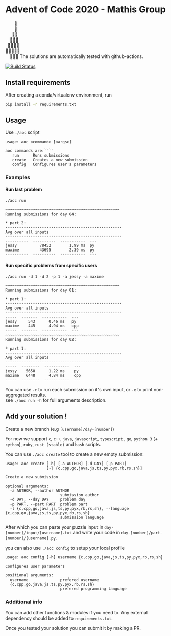 # Advent of Code 2020 - Mathis Group
⁣    🌟  
    🎄  
   🎄🎄  
  🎄🎄🎄  
 🎄🎄🎄🎄  
🎄🎄🎄🎄🎄  
  🎁🎁🎁
The solutions are automatically tested with github-actions.

[![Build Status](https://github.com/vidalmaxime/adventofcode-2020/workflows/CI/badge.svg)](https://github.com/vidalmaxime/adventofcode-2020/actions?query=branch%3Amaster)


## Install requirements
After creating a conda/virtualenv environment, run
```bash
pip install -r requirements.txt
```
## Usage

Use `./aoc` script

```
usage: aoc <command> [<args>]

aoc commands are:````
   run      Runs submissions
   create   Creates a new submission
   config   Configures user's parameters
```

### Examples

#### Run last problem

```
./aoc run
```

```
~~~~~~~~~~~~~~~~~~~~~~~~~~~~~~~~~~~~~~~~~~~~~~~~~~
Running submissions for day 04:

* part 2:
---------------------------------------------------
Avg over all inputs
---------------------------------------------------
----------  ----------  -----------  ---
jessy          78452        1.99 ms  py
maxime         43695        2.39 ms  py
----------  ----------  -----------  ---
```

#### Run specific problems from specific users

```
./aoc run -d 1 -d 2 -p 1 -a jessy -a maxime
```

```
~~~~~~~~~~~~~~~~~~~~~~~~~~~~~~~~~~~~~~~~~~~~~~~~~~
Running submissions for day 01:

* part 1:
---------------------------------------------------
Avg over all inputs
---------------------------------------------------
-----  -------  -----------  ---
jessy     543      0.46 ms   py
maxime    445      4.94 ms   cpp
-----  -------  -----------  ---
~~~~~~~~~~~~~~~~~~~~~~~~~~~~~~~~~~~~~~~~~~~~~~~~~~
Running submissions for day 02:

* part 1:
---------------------------------------------------
Avg over all inputs
---------------------------------------------------
-----  --------  -----------  ---
jessy    5658      1.22 ms    py
maxime   6448      4.84 ms    cpp
-----  --------  -----------  ---
```

You can use `-r` to run each submission on it's own input, or `-e` to print non-aggregated results.  
see `./aoc run -h` for full arguments description.

## Add your solution !

Create a new branch (e.g `[username]/day-[number]`)

For now we support `c`, `c++`, `java`, `javascript`, `typescript` , `go`, `python 3` (+ `cython`), `ruby`, `rust (stable)` and `bash` scripts.

You can use `./aoc create` tool to create a new empty submission:

```
usage: aoc create [-h] [-a AUTHOR] [-d DAY] [-p PART]
                  [-l {c,cpp,go,java,js,ts,py,pyx,rb,rs,sh}]

Create a new submission

optional arguments:
  -a AUTHOR, --author AUTHOR
                        submission author
  -d DAY, --day DAY     problem day
  -p PART, --part PART  problem part
  -l {c,cpp,go,java,js,ts,py,pyx,rb,rs,sh}, --language {c,cpp,go,java,js,ts,py,pyx,rb,rs,sh}
                        submission language
```
After which you can paste your puzzle input in `day-[number]/input/[username].txt` and write your code in `day-[number]/part-[number]/[username].py`.

you can also use `./aoc config` to setup your local profile

```
usage: aoc config [-h] username {c,cpp,go,java,js,ts,py,pyx,rb,rs,sh}

Configures user parameters

positional arguments:
  username              prefered username
  {c,cpp,go,java,js,ts,py,pyx,rb,rs,sh}
                        prefered programming language
```

### Additional info

You can add other functions & modules if you need to. Any external dependency should be added to `requirements.txt`.

Once you tested your solution you can submit it by making a PR.
